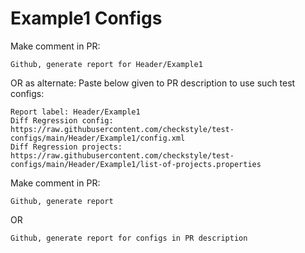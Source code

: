 # Example1 Configs
Make comment in PR:
```
Github, generate report for Header/Example1
```
OR as alternate:
Paste below given to PR description to use such test configs:
```
Report label: Header/Example1
Diff Regression config: https://raw.githubusercontent.com/checkstyle/test-configs/main/Header/Example1/config.xml
Diff Regression projects: https://raw.githubusercontent.com/checkstyle/test-configs/main/Header/Example1/list-of-projects.properties
```
Make comment in PR:
```
Github, generate report
```
OR
```
Github, generate report for configs in PR description
```
